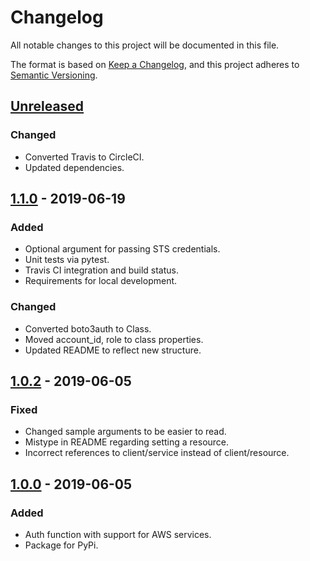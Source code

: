 # Changelog
All notable changes to this project will be documented in this file.

The format is based on [Keep a Changelog](https://keepachangelog.com/en/1.0.0/),
and this project adheres to [Semantic Versioning](https://semver.org/spec/v2.0.0.html).

## [Unreleased]
### Changed
- Converted Travis to CircleCI.
- Updated dependencies.

## [1.1.0] - 2019-06-19
### Added
- Optional argument for passing STS credentials.
- Unit tests via pytest.
- Travis CI integration and build status.
- Requirements for local development.
### Changed
- Converted boto3auth to Class.
- Moved account_id, role to class properties.
- Updated README to reflect new structure.

## [1.0.2] - 2019-06-05
### Fixed
- Changed sample arguments to be easier to read.
- Mistype in README regarding setting a resource.
- Incorrect references to client/service instead of client/resource.

## [1.0.0] - 2019-06-05
### Added
- Auth function with support for AWS services.
- Package for PyPi.

[Unreleased]: https://github.com/mtslzr/boto3auth/compare/v1.1.0...HEAD
[1.1.0]: https://github.com/mtslzr/boto3auth/compare/v1.0.2...v1.1.0
[1.0.2]: https://github.com/mtslzr/boto3auth/compare/v1.0.0...v1.0.2
[1.0.0]: https://github.com/mtslzr/boto3auth/releases/tag/v1.0.0
